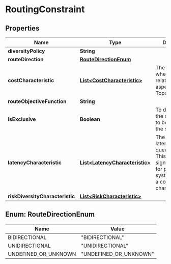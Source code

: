 
# RoutingConstraint

## Properties
Name | Type | Description | Notes
------------ | ------------- | ------------- | -------------
**diversityPolicy** | **String** |  |  [optional]
**routeDirection** | [**RouteDirectionEnum**](#RouteDirectionEnum) |  |  [optional]
**costCharacteristic** | [**List&lt;CostCharacteristic&gt;**](CostCharacteristic.md) | The list of costs where each cost relates to some aspect of the TopologicalEntity. |  [optional]
**routeObjectiveFunction** | **String** |  |  [optional]
**isExclusive** | **Boolean** | To distinguish if the resources are to be exclusive to the service |  [optional]
**latencyCharacteristic** | [**List&lt;LatencyCharacteristic&gt;**](LatencyCharacteristic.md) | The effect on the latency of a queuing process. This only has significant effect for packet based systems and has a complex characteristic. |  [optional]
**riskDiversityCharacteristic** | [**List&lt;RiskCharacteristic&gt;**](RiskCharacteristic.md) |  |  [optional]


<a name="RouteDirectionEnum"></a>
## Enum: RouteDirectionEnum
Name | Value
---- | -----
BIDIRECTIONAL | &quot;BIDIRECTIONAL&quot;
UNIDIRECTIONAL | &quot;UNIDIRECTIONAL&quot;
UNDEFINED_OR_UNKNOWN | &quot;UNDEFINED_OR_UNKNOWN&quot;



